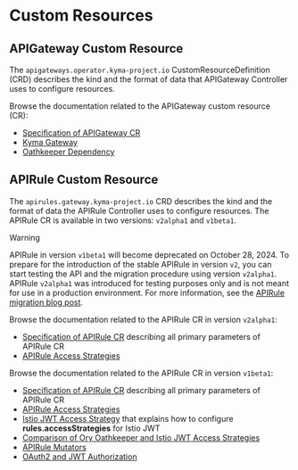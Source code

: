 # Custom Resources <!-- {docsify-ignore-all} -->

## APIGateway Custom Resource

The `apigateways.operator.kyma-project.io` CustomResourceDefinition (CRD) describes the kind and the format of data that APIGateway Controller uses to configure resources.

Browse the documentation related to the APIGateway custom resource (CR):
- [Specification of APIGateway CR](./apigateway/04-00-apigateway-custom-resource.md)
- [Kyma Gateway](./apigateway/04-10-kyma-gateway.md)
- [Oathkeeper Dependency](./apigateway/04-20-oathkeeper.md)

## APIRule Custom Resource

The `apirules.gateway.kyma-project.io` CRD describes the kind and the format of data the APIRule Controller uses to configure resources. The APIRule CR is available in two versions: `v2alpha1` and `v1beta1`.

> [!WARNING]
> APIRule in version `v1beta1` will become deprecated on October 28, 2024. To prepare for the introduction of the stable APIRule in version `v2`, you can start testing the API and the migration procedure using version `v2alpha1`. APIRule `v2alpha1` was introduced for testing purposes only and is not meant for use in a production environment. For more information, see the [APIRule migration blog post](https://community.sap.com/t5/technology-blogs-by-sap/sap-btp-kyma-runtime-apirule-migration-noauth-and-jwt-handlers/ba-p/13882833).

Browse the documentation related to the APIRule CR in version `v2alpha1`:
- [Specification of APIRule CR](./apirule/v2alpha1/04-10-apirule-custom-resource.md) describing all primary parameters of APIRule CR
- [APIRule Access Strategies](./apirule/v2alpha1/04-15-api-rule-access-strategies.md)

Browse the documentation related to the APIRule CR in version `v1beta1`:
- [Specification of APIRule CR](./apirule/04-10-apirule-custom-resource.md) describing all primary parameters of APIRule CR
- [APIRule Access Strategies](./apirule/04-15-api-rule-access-strategies.md)
- [Istio JWT Access Strategy](./apirule/04-20-apirule-istio-jwt-access-strategy.md) that explains how to configure **rules.accessStrategies** for Istio JWT
- [Comparison of Ory Oathkeeper and Istio JWT Access Strategies](./apirule/04-30-apirule-jwt-ory-and-istio-comparison.md)
- [APIRule Mutators](./apirule/04-40-apirule-mutators.md)
- [OAuth2 and JWT Authorization](./apirule/04-50-apirule-authorizations.md)

